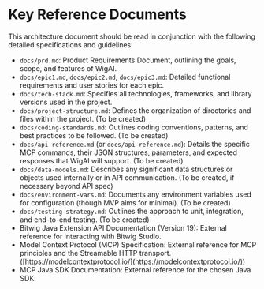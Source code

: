 # Key Reference Documents

This architecture document should be read in conjunction with the following detailed specifications and guidelines:

  * `docs/prd.md`: Product Requirements Document, outlining the goals, scope, and features of WigAI.
  * `docs/epic1.md`, `docs/epic2.md`, `docs/epic3.md`: Detailed functional requirements and user stories for each epic.
  * `docs/tech-stack.md`: Specifies all technologies, frameworks, and library versions used in the project.
  * `docs/project-structure.md`: Defines the organization of directories and files within the project. (To be created)
  * `docs/coding-standards.md`: Outlines coding conventions, patterns, and best practices to be followed. (To be created)
  * `docs/api-reference.md` (or `docs/api-reference.md`): Details the specific MCP commands, their JSON structures, parameters, and expected responses that WigAI will support. (To be created)
  * `docs/data-models.md`: Describes any significant data structures or objects used internally or in API communication. (To be created, if necessary beyond API spec)
  * `docs/environment-vars.md`: Documents any environment variables used for configuration (though MVP aims for minimal). (To be created)
  * `docs/testing-strategy.md`: Outlines the approach to unit, integration, and end-to-end testing. (To be created)
  * Bitwig Java Extension API Documentation (Version 19): External reference for interacting with Bitwig Studio.
  * Model Context Protocol (MCP) Specification: External reference for MCP principles and the Streamable HTTP transport. ([https://modelcontextprotocol.io/](https://modelcontextprotocol.io/))
  * MCP Java SDK Documentation: External reference for the chosen Java SDK.

